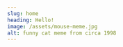 ```yaml
---
slug: home
heading: Hello!
image: /assets/mouse-meme.jpg
alt: funny cat meme from circa 1998
---
```

